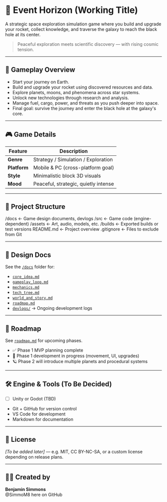 # 🚀 Event Horizon (Working Title)

A strategic space exploration simulation game where you build and upgrade your rocket, collect knowledge, and traverse the galaxy to reach the black hole at its center.

> Peaceful exploration meets scientific discovery — with rising cosmic tension.

---

## 🧩 Gameplay Overview

- Start your journey on Earth.
- Build and upgrade your rocket using discovered resources and data.
- Explore planets, moons, and phenomena across star systems.
- Unlock new technologies through research and analysis.
- Manage fuel, cargo, power, and threats as you push deeper into space.
- Final goal: survive the journey and enter the black hole at the galaxy's core.

---

## 🎮 Game Details

| Feature         | Description                             |
|----------------|-----------------------------------------|
| **Genre**       | Strategy / Simulation / Exploration     |
| **Platform**    | Mobile & PC (cross-platform goal)       |
| **Style**       | Minimalistic block 3D visuals           |
| **Mood**        | Peaceful, strategic, quietly intense    |

---

## 📂 Project Structure
/docs          ← Game design documents, devlogs
/src           ← Game code (engine-dependent)
/assets        ← Art, audio, models, etc.
/builds        ← Exported builds or test versions
README.md      ← Project overview
.gitignore     ← Files to exclude from Git

---

## 📖 Design Docs

See the [`/docs`](./docs) folder for:

- [`core_idea.md`](./docs/core_idea.md)
- [`gameplay_loop.md`](./docs/gameplay_loop.md)
- [`mechanics.md`](./docs/mechanics.md)
- [`tech_tree.md`](./docs/tech_tree.md)
- [`world_and_story.md`](./docs/world_and_story.md)
- [`roadmap.md`](./docs/roadmap.md)
- [`devlogs/`](./docs/devlogs) → Ongoing development logs

---

## 📅 Roadmap

See [`roadmap.md`](./docs/roadmap.md) for upcoming phases.

- ✅ Phase 1 MVP planning complete
- 🔧 Phase 1 development in progress (movement, UI, upgrades)
- 🪐 Phase 2 will introduce multiple planets and procedural systems

---

## 🛠 Engine & Tools (To Be Decided)

- [ ] Unity or Godot (TBD)
- Git + GitHub for version control
- VS Code for development
- Markdown for documentation

---

## 📌 License

_[To be added later]_ — e.g. MIT, CC BY-NC-SA, or a custom license depending on release plans.

---

## 👨‍🚀 Created by

**Benjamin Simmons**  
@SimmoM8 here on GitHub
